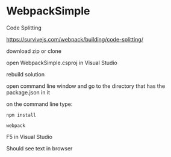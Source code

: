 # WebpackSimple

Code Splitting

https://survivejs.com/webpack/building/code-splitting/

download zip or clone 

open WebpackSimple.csproj in Visual Studio

rebuild solution 

open command line window and go to the directory that has the package.json in it

on the command line type: 

```console
npm install

webpack
```

F5 in Visual Studio

Should see text in browser 




